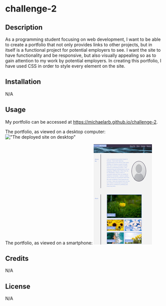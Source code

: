 # challenge-2

## Description

As a programming student focusing on web development, I want to be able to create a portfolio that not only provides links to other projects, but in itself is a functional project for potential employers to see. I want the site to have functionality and be responsive, but also visually appealing so as to gain attention to my work by potential employers. In creating this portfolio, I have used CSS in order to style every element on the site. 

## Installation

N/A

## Usage
My portfolio can be accessed at https://michaelarb.github.io/challenge-2. 

The portfolio, as viewed on a desktop computer:
   !["The deployed site on desktop"](./assets/images/website-demo.gif)

The portfolio, as viewed on a smartphone:
   !["The deployed site on my phone"](./assets/images/website-mobile.jpeg)
    
## Credits

N/A

## License

N/A